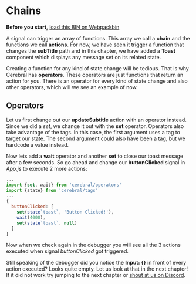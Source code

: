 # Chains

**Before you start,** [load this BIN on Webpackbin](https://webpackbin-prod.firebaseapp.com/bins/-KdBHyLJDefteJy0s821)

A signal can trigger an array of functions. This array we call a **chain** and the functions we call **actions**. For now, we have seen it trigger a function that changes the **subTitle** path and in this chapter, we have added a **Toast** component which displays any message set on its related state.

Creating a function for any kind of state change will be tedious. That is why Cerebral has **operators**. These operators are just functions that return an action for you. There is an operator for every kind of state change and also other operators, which will we see an example of now.

## Operators
Let us first change out our **updateSubtitle** action with an operator instead. Since we did a *set*, we change it out with the **set** operator. Operators also take advantage of the tags. In this case, the first argument uses a tag to target our state. The second argument could also have been a tag, but we hardcode a value instead.

Now lets add a **wait** operator and another **set** to close our toast message after a few seconds. So go ahead and change our **buttonClicked** signal in *App.js* to execute 2 more actions:

```js
...
import {set, wait} from 'cerebral/operators'
import {state} from 'cerebral/tags'
...
{
  buttonClicked: [
    set(state`toast`, 'Button Clicked!'),
    wait(4000),
    set(state`toast`, null)
  ]
}
```

Now when we check again in the debugger you will see all the 3 actions executed when signal *buttonClicked* got triggered.

Still speaking of the debugger did you notice the **Input: {}** in front of every action executed? Looks quite empty. Let us look at that in the next chapter! If it did not work try jumping to the next chapter or [shout at us on Discord](https://discord.gg/0kIweV4bd2bwwsvH).
